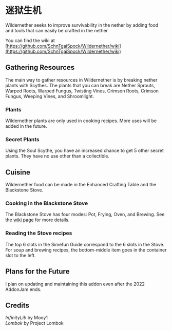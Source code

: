 # 迷狱生机

Wildernether seeks to improve survivability in the nether by adding food and tools that can easily be crafted in the nether

You can find the wiki at [https://github.com/SchnTgaiSpock/Wildernether/wiki](https://github.com/SchnTgaiSpock/Wildernether/wiki)

## Gathering Resources

The main way to gather resources in Wildernether is by breaking nether plants with Scythes. The plants that you can break are Nether Sprouts, Warped Roots, Warped Fungus, Twisting Vines, Crimson Roots, Crimson Fungus, Weeping Vines, and Shroomlight.

### Plants

Wildernether plants are only used in cooking recipes. More uses will be added in the future.

### Secret Plants

Using the Soul Scythe, you have an increased chance to get 5 other secret plants. They have no use other than a collectible.

## Cuisine

Wildernether food can be made in the Enhanced Crafting Table and the Blackstone Stove.

### Cooking in the Blackstone Stove

The Blackstone Stove has four modes: Pot, Frying, Oven, and Brewing. See the [wiki page](https://github.com/SchnTgaiSpock/Wildernether/wiki/Blackstone-Stove) for more details.

### Reading the Stove recipes

The top 6 slots in the Simefun Guide correspond to the 6 slots in the Stove. For soup and brewing recipes, the bottom-middle item goes in the container slot to the left.

## Plans for the Future

I plan on updating and maintaining this addon even after the 2022 AddonJam ends.

## Credits

*InfinityLib* by Mooy1\
*Lombok* by Project Lombok
